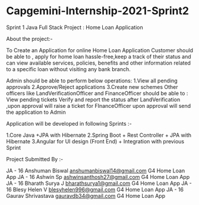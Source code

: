 # Capgemini-Internship-2021-Sprint2
Sprint 1 Java Full Stack Project : Home Loan Application

About the project:-

To Create an Application for online Home Loan Application Customer should be able to , apply for home loan hassle-free,keep a track of their status and can view available services, policies, benefits and other information related to a specific loan without visiting any bank branch.

Admin should be able to perform below operations: 1.View all pending approvals 2.Approve/Reject applications 3.Create new schemes Other officers like LandVerificationOfficer and FinanceOfficer should be able to : View pending tickets Verify and report the status after LandVerification ,upon approval will raise a ticket for FInanceOfficer upon approval will send the application to Admin

Application will be developed in following Sprints :-

1.Core Java +JPA with Hibernate 2.Spring Boot + Rest Controller + JPA with Hibernate 3.Angular for UI design (Front End) + Integration with previous Sprint

Project Submitted By :-

JA - 16 Anshuman Biswal      anshumanbiswal14@gmail.com         G4   Home Loan App
JA - 16 Ashwin Sp            ashwinsanthosh27@gmail.com         G4   Home Loan App
JA - 16 Bharath Surya J      bharathsurya1@gmail.com            G4   Home Loan App
JA - 16 Blesy Helen V        blesyhelen996@gmail.com            G4   Home Loan App
JA - 16 Gaurav Shrivastava   gauravdb34@gmail.com               G4   Home Loan App
